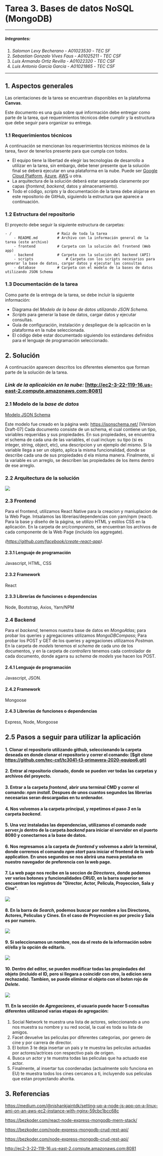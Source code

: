 # Tarea 3. Bases de datos NoSQL (MongoDB)

---

##### Integrantes:
1. *Salomon Levy Becherano* - *A01023530* - *TEC SF*
2. *Sebastian Gonzalo Vives Faus* - *A01025211* - *TEC CSF*
3. *Luis Armando Ortiz Revilla* - *A01022320* - *TEC CSF*
4. *Luis Antonio García García* - *A01021865* - *TEC CSF*

---
## 1. Aspectos generales

Las orientaciones de la tarea se encuentran disponibles en la plataforma **Canvas**.

Este documento es una guía sobre qué información debe entregar como parte de la tarea, qué requerimientos técnicos debe cumplir y la estructura que debe seguir para organizar su entrega.


### 1.1 Requerimientos técnicos

A continuación se mencionan los requerimientos técnicos mínimos de la tarea, favor de tenerlos presente para que cumpla con todos.

* El equipo tiene la libertad de elegir las tecnologías de desarrollo a utilizar en la tarea, sin embargo, debe tener presente que la solución final se deberá ejecutar en una plataforma en la nube. Puede ser  [Google Cloud Platform](https://cloud.google.com/?hl=es), [Azure](https://azure.microsoft.com/en-us/), [AWS](https://aws.amazon.com/es/free/) u otra.
* La arquitectura de la solución deberá estar separada claramente por capas (*frontend*, *backend*, datos y almacenamiento).
* Todo el código, *scripts* y la documentación de la tarea debe alojarse en este repositorio de GitHub, siguiendo la estructura que aparece a continuación.

### 1.2 Estructura del repositorio

El proyecto debe seguir la siguiente estructura de carpetas:
```
- / 			        # Raíz de toda la tarea
    - README.md			# Archivo con la información general de la tarea (este archivo)
    - frontend			# Carpeta con la solución del frontend (Web app)
    - backend			# Carpeta con la solución del backend (API)
    - scripts		        # Carpeta con los scripts necesarios para generar la base de datos, cargar datos y ejecutar las consultas
    - database			# Carpeta con el modelo de la bases de datos utilizando JSON Schema

```

### 1.3 Documentación de la tarea

Como parte de la entrega de la tarea, se debe incluir la siguiente información:

* Diagrama del *Modelo de la base de datos utilizando JSON Schema*.
* *Scripts* para generar la base de datos, cargar datos y ejecutar consultas.
* Guía de configuración, instalación y despliegue de la aplicación en la plataforma en la nube  seleccionada.
* El código debe estar documentado siguiendo los estándares definidos para el lenguaje de programación seleccionado.

## 2. Solución

A continuación aparecen descritos los diferentes elementos que forman parte de la solución de la tarea.
### *Link de la aplicaición en la nube:* [http://ec2-3-22-119-16.us-east-2.compute.amazonaws.com:8081]

### 2.1 Modelo de la *base de datos* 

[Modelo JSON Schema](database/DatabaseJsonScheme.json)

Este modelo fue creado en la página web: https://jsonschema.net/ [Version Draft-07]
Cada documento consiste de un schema, el cual contiene un tipo, variables requeridas y sus propiedades. En sus propiedades, se encuentra el schema de cada una de las variables, el cual incluye: su tipo (si es integer, string, object, etc), una descripcion y un ejemplo del mismo. Si la variable llega a ser un objeto, aplica la misma funcionalidad, donde se describe cada una de sus propiedades d ela misma manera. Finalmente, si la variable es un arreglo, se describen las propiedades de los items dentro de ese arreglo.

### 2.2 Arquitectura de la solución

![](database/Diagrama.png)

### 2.3 Frontend

Para el frontend, utilizamos React Native para la creacion y maniuplacion de la Web Page. Intsalamos las librerias/dependencias con yarn/npm (react). Para la base y diseño de la página, se utilizo HTML y estilos CSS en la aplicación. En la carpeta de *src/components*, se encuentran los archivos de cada componente de la Web Page (incluido los aggregate).

*(https://github.com/facebook/create-react-app).*

#### 2.3.1 Lenguaje de programación
Javascript, HTML, CSS
#### 2.3.2 Framework
React
#### 2.3.3 Librerías de funciones o dependencias
Node, Bootstrap, Axios, Yarn/NPM

### 2.4 Backend

Para el *backend*, tenemos nuestra base de datos en *MongoAtlas*; para probar los queries y agregaciones utilizamos *MongoDBCompass*; Para probar los POST y GET de los queries y agregaciones utilizamos *Postman*. En la carpeta de *models* tenemos el *schema* de cada uno de los documentos, y en la carpeta de *controllers* tenemos cada controlador de cada documento, donde agarra su *schema* de *models* yse hacen los POST.

#### 2.4.1 Lenguaje de programación
Javascript, JSON.
#### 2.4.2 Framework
Mongoose
#### 2.4.3 Librerías de funciones o dependencias
Express, Node, Mongoose

## 2.5 Pasos a seguir para utilizar la aplicación

#### 1. Clonar el repositorio utilizando github, seleccionando la carpeta deseada en donde clonar el repositorio y correr el comando: [$git clone https://github.com/tec-csf/tc3041-t3-primavera-2020-equipo6.git]
#### 2. Entrar al repositorio clonado, donde se pueden ver todas las carpetas y archivos del proyecto.
#### 3. Entrar a la carpeta *frontend*, abrir una terminal CMD y correr el comando: *npm install*. Despues de unos cuantos segundos las librerias necesarias seran descargadas en tu ordenador.
#### 4. Nos volvemos a la carpeta principal, y repetimos el paso *3* en la carpeta *backend*.
#### 5. Una vez instaladas las dependencias, utilizamos el comando *node server.js* dentro de la carpeta *backend* para iniciar el servidor en el puerto 8080 y conectarnos a la base de datos.
#### 6. Nos regresamos a la carpeta de *frontend* y volvemos a abrir la terminal, donde corremos el comando *npm start* para iniciar el frontend de la web application. En unos segundos se nos abrirá una nueva pestaña en nuestro navegador de preferencia con la web page.
#### 7. La web page nos recibe en la seccion de *Directores*, donde podemos ver varios botones y funcionalidades *CRUD*, en la barra superior se encuentran los registros de "Director, Actor, Pelicula, Proyeccion, Sala y Cine".
![](database/page1.png)
#### 8. En la barra de *Search*, podemos buscar por nombre a los Directores, Actores, Peliculas y Cines. En el caso de Proyeccion es por precio y Sala es por numero.
![](database/pagesearch.png)
#### 9. Si seleccionamos un nombre, nos da el resto de la información sobre el/ella y la opción de editarlo.
![](database/pageselect.png)
#### 10. Dentro del editor, se pueden modificar todas las propiedades del objeto (incluido el ID, pero si llegara a coincidir con otro, la edicion sera rechazada). Tambien, se puede eliminar el objeto con el boton rojo de *Delete*.
![](database/pageedit.png)
#### 11. En la sección de *Agregaciones*, el usuario puede hacer 5 consultas diferentes utilizanod varias etapas de agregación:
1. Social Network te muestra una lista de actores, seleccionando a uno nos muestra su nombre y su red social, la cual es toda su lista de amigos.
2. Facet devuelve las peliculas por diferentes categorias, por genero de cine y por carrera de director.
3. El boton 3 te deja insertar un país y te muestra las peliculas actuadas por actores/actrices con respectivo país de origen.
4. Busca un actor y te muestra todas las peliculas que ha actuado ese actor.
5. Finalmente, al insertar tus coordenadas (actualmente solo funciona en EU) te muestra todos los cines cercanos a ti, incluyendo sus peliculas que estan proyectando ahorita.

## 3. Referencias

https://medium.com/@nishankjaintdk/setting-up-a-node-js-app-on-a-linux-ami-on-an-aws-ec2-instance-with-nginx-59cbc1bcc68c

https://bezkoder.com/react-node-express-mongodb-mern-stack/

https://bezkoder.com/node-express-mongodb-crud-rest-api/

https://bezkoder.com/node-express-mongodb-crud-rest-api/

http://ec2-3-22-119-16.us-east-2.compute.amazonaws.com:8081
